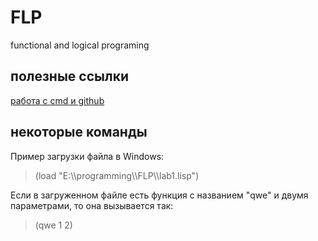 # FLP
functional and logical programing
## полезные ссылки
[работа с cmd и github](https://gist.github.com/xamgore/db4e022772bbe3e45a07e06dc8f36226)
## некоторые команды
Пример загрузки файла в Windows:
> (load "E:\\\\programming\\\\FLP\\\\lab1.lisp")

Если в загруженном файле есть функция с названием "qwe" и двумя параметрами, то она вызывается так:
> (qwe 1 2)
